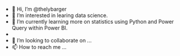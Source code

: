 - 👋 Hi, I’m @thelybarger
- 👀 I’m interested in learing data science.  
- 🌱 I’m currently learning more on statistics using Python and Power Query within Power BI. 
- 
- 💞️ I’m looking to collaborate on ...
- 📫 How to reach me ...

<!---
thelybarger/thelybarger is a ✨ special ✨ repository because its `README.md` (this file) appears on your GitHub profile.
You can click the Preview link to take a look at your changes.
--->
